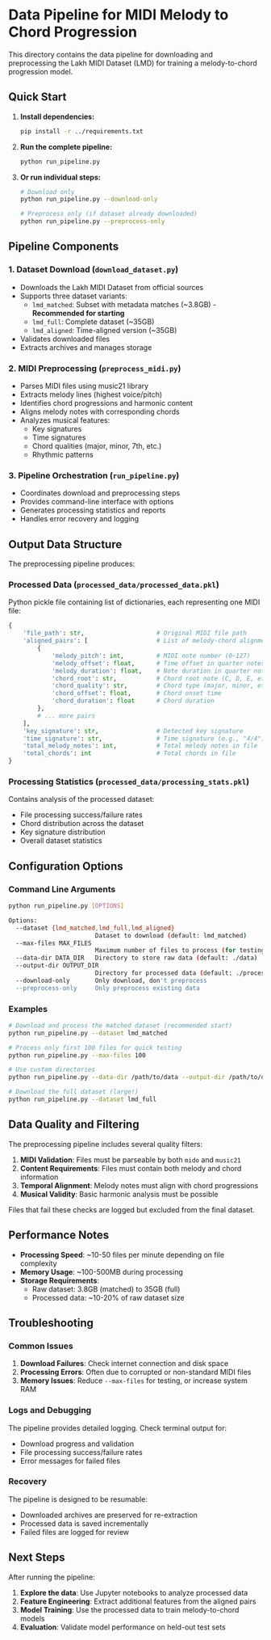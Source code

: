 # Data Pipeline for MIDI Melody to Chord Progression

This directory contains the data pipeline for downloading and preprocessing the Lakh MIDI Dataset (LMD) for training a melody-to-chord progression model.

## Quick Start

1. **Install dependencies:**
   ```bash
   pip install -r ../requirements.txt
   ```

2. **Run the complete pipeline:**
   ```bash
   python run_pipeline.py
   ```

3. **Or run individual steps:**
   ```bash
   # Download only
   python run_pipeline.py --download-only
   
   # Preprocess only (if dataset already downloaded)
   python run_pipeline.py --preprocess-only
   ```

## Pipeline Components

### 1. Dataset Download (`download_dataset.py`)
- Downloads the Lakh MIDI Dataset from official sources
- Supports three dataset variants:
  - `lmd_matched`: Subset with metadata matches (~3.8GB) - **Recommended for starting**
  - `lmd_full`: Complete dataset (~35GB)
  - `lmd_aligned`: Time-aligned version (~35GB)
- Validates downloaded files
- Extracts archives and manages storage

### 2. MIDI Preprocessing (`preprocess_midi.py`)
- Parses MIDI files using music21 library
- Extracts melody lines (highest voice/pitch)
- Identifies chord progressions and harmonic content
- Aligns melody notes with corresponding chords
- Analyzes musical features:
  - Key signatures
  - Time signatures
  - Chord qualities (major, minor, 7th, etc.)
  - Rhythmic patterns

### 3. Pipeline Orchestration (`run_pipeline.py`)
- Coordinates download and preprocessing steps
- Provides command-line interface with options
- Generates processing statistics and reports
- Handles error recovery and logging

## Output Data Structure

The preprocessing pipeline produces:

### Processed Data (`processed_data/processed_data.pkl`)
Python pickle file containing list of dictionaries, each representing one MIDI file:

```python
{
    'file_path': str,                    # Original MIDI file path
    'aligned_pairs': [                   # List of melody-chord alignments
        {
            'melody_pitch': int,         # MIDI note number (0-127)
            'melody_offset': float,      # Time offset in quarter notes
            'melody_duration': float,    # Note duration in quarter notes
            'chord_root': str,           # Chord root note (C, D, E, etc.)
            'chord_quality': str,        # Chord type (major, minor, etc.)
            'chord_offset': float,       # Chord onset time
            'chord_duration': float      # Chord duration
        },
        # ... more pairs
    ],
    'key_signature': str,                # Detected key signature
    'time_signature': str,               # Time signature (e.g., "4/4")
    'total_melody_notes': int,           # Total melody notes in file
    'total_chords': int                  # Total chords in file
}
```

### Processing Statistics (`processed_data/processing_stats.pkl`)
Contains analysis of the processed dataset:
- File processing success/failure rates
- Chord distribution across the dataset
- Key signature distribution
- Overall dataset statistics

## Configuration Options

### Command Line Arguments

```bash
python run_pipeline.py [OPTIONS]

Options:
  --dataset {lmd_matched,lmd_full,lmd_aligned}
                        Dataset to download (default: lmd_matched)
  --max-files MAX_FILES
                        Maximum number of files to process (for testing)
  --data-dir DATA_DIR   Directory to store raw data (default: ./data)
  --output-dir OUTPUT_DIR
                        Directory for processed data (default: ./processed_data)
  --download-only       Only download, don't preprocess
  --preprocess-only     Only preprocess existing data
```

### Examples

```bash
# Download and process the matched dataset (recommended start)
python run_pipeline.py --dataset lmd_matched

# Process only first 100 files for quick testing
python run_pipeline.py --max-files 100

# Use custom directories
python run_pipeline.py --data-dir /path/to/data --output-dir /path/to/output

# Download the full dataset (large!)
python run_pipeline.py --dataset lmd_full
```

## Data Quality and Filtering

The preprocessing pipeline includes several quality filters:

1. **MIDI Validation**: Files must be parseable by both `mido` and `music21`
2. **Content Requirements**: Files must contain both melody and chord information
3. **Temporal Alignment**: Melody notes must align with chord progressions
4. **Musical Validity**: Basic harmonic analysis must be possible

Files that fail these checks are logged but excluded from the final dataset.

## Performance Notes

- **Processing Speed**: ~10-50 files per minute depending on file complexity
- **Memory Usage**: ~100-500MB during processing
- **Storage Requirements**: 
  - Raw dataset: 3.8GB (matched) to 35GB (full)
  - Processed data: ~10-20% of raw dataset size

## Troubleshooting

### Common Issues

1. **Download Failures**: Check internet connection and disk space
2. **Processing Errors**: Often due to corrupted or non-standard MIDI files
3. **Memory Issues**: Reduce `--max-files` for testing, or increase system RAM

### Logs and Debugging

The pipeline provides detailed logging. Check terminal output for:
- Download progress and validation
- File processing success/failure rates
- Error messages for failed files

### Recovery

The pipeline is designed to be resumable:
- Downloaded archives are preserved for re-extraction
- Processed data is saved incrementally
- Failed files are logged for review

## Next Steps

After running the pipeline:

1. **Explore the data**: Use Jupyter notebooks to analyze processed data
2. **Feature Engineering**: Extract additional features from the aligned pairs
3. **Model Training**: Use the processed data to train melody-to-chord models
4. **Evaluation**: Validate model performance on held-out test sets
